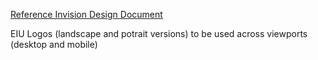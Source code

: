 [Reference Invision Design Document](https://economist.invisionapp.com/d/main/#/console/17224453/360167785/preview)
<p>  EIU Logos (landscape and potrait versions) to be used across viewports (desktop and mobile)</p>